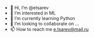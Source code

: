- 👋 Hi, I’m @etsarev
- 👀 I’m interested in ML
- 🌱 I’m currently learning Python
- 💞️ I’m looking to collaborate on ...
- 📫 How to reach me e.tsarev@mail.ru

<!---
etsarev/etsarev is a ✨ special ✨ repository because its `README.md` (this file) appears on your GitHub profile.
You can click the Preview link to take a look at your changes.
--->
